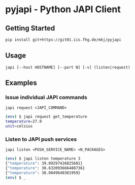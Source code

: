 # pyjapi - Python JAPI Client

## Getting Started

```sh
pip install git+https://git01.iis.fhg.de/mkj/pyjapi
```

## Usage

`japi [--host HOSTNAME] [--port N] [-v] (listen|request)`

## Examples

### Issue individual JAPI commands

`japi request <JAPI_COMMAND>`

```sh
(env) $ japi request get_temperature
temperature=27.0
unit=celsius
```

### Listen to JAPI push services

`japi listen <PUSH_SERVICE_NAME> <N_PACKAGES>`

```sh
(env) $ japi listen temperature 3
{"temperature": 39.09297426825681}
{"temperature": 38.632093666488736}
{"temperature": 38.0849640381959}
(env) $ _
```
